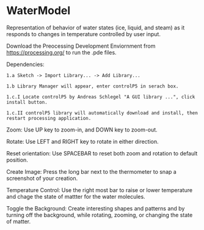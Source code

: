 # WaterModel
Representation of behavior of water states (ice, liquid, and steam) as it responds to changes in temperature controlled by user input.

Download the Preocessing Development Enviornment from https://processing.org/ to run the .pde files.

Dependencies:
	
	1.a Sketch -> Import Library... -> Add Library... 
	
	1.b Library Manager will appear, enter controlP5 in serach box.
	
	1.c.I Locate controlP5 by Andreas Schlegel "A GUI library ...", click install button.
	
	1.c.II controlP5 library will automatically download and install, then restart processing application.


Zoom:
	Use UP key to zoom-in, and DOWN key to zoom-out.

Rotate:
	Use LEFT and RIGHT key to rotate in either direction.

Reset orientation:
	Use SPACEBAR to reset both zoom and rotation to default position.

Create Image:
	Press the long bar next to the thermometer to snap a screenshot of your creation.

Temperature Control:
	Use the right most bar to raise or lower temperature and chage the state of mattter for the water molecules.

Toggle the Background:
	Create interesting shapes and patterns and by turning off the background, while rotating, zooming, or changing the state of matter.

